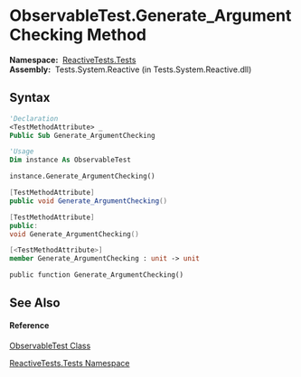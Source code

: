 # ObservableTest.Generate\_ArgumentChecking Method

**Namespace:**  [ReactiveTests.Tests](ReactiveTests.Tests\ReactiveTests.Tests.md)  
**Assembly:**  Tests.System.Reactive (in Tests.System.Reactive.dll)

## Syntax

```vb
'Declaration
<TestMethodAttribute> _
Public Sub Generate_ArgumentChecking
```

```vb
'Usage
Dim instance As ObservableTest

instance.Generate_ArgumentChecking()
```

```csharp
[TestMethodAttribute]
public void Generate_ArgumentChecking()
```

```c++
[TestMethodAttribute]
public:
void Generate_ArgumentChecking()
```

```fsharp
[<TestMethodAttribute>]
member Generate_ArgumentChecking : unit -> unit 
```

```jscript
public function Generate_ArgumentChecking()
```

## See Also

#### Reference

[ObservableTest Class](ObservableTest\ObservableTest.md)

[ReactiveTests.Tests Namespace](ReactiveTests.Tests\ReactiveTests.Tests.md)




